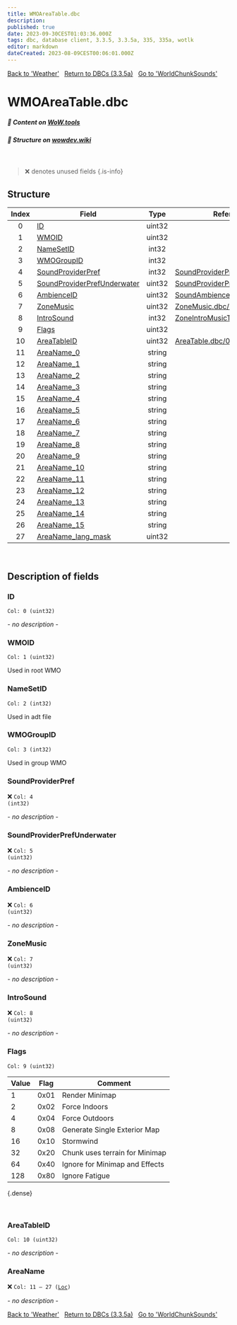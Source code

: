 ```yaml
---
title: WMOAreaTable.dbc
description:
published: true
date: 2023-09-30CEST01:03:36.000Z
tags: dbc, database client, 3.3.5, 3.3.5a, 335, 335a, wotlk
editor: markdown
dateCreated: 2023-08-09CEST00:06:01.000Z
---
```

<a href="https://trinitycore.info/files/DBC/335/weather" class="mt-5 v-btn v-btn--depressed v-btn--flat v-btn--outlined theme--light v-size--default darkblue--text text--lighten-3"><span class="v-btn__content"><i aria-hidden="true" class="v-icon notranslate v-icon--left mdi mdi-arrow-left theme--light"></i><span>Back to 'Weather'</span></span></a>&nbsp;&nbsp;&nbsp;<a href="https://trinitycore.info/files/DBC/335/home" class="mt-5 v-btn v-btn--depressed v-btn--flat v-btn--outlined theme--light v-size--default darkblue--text text--lighten-3"><span class="v-btn__content"><i aria-hidden="true" class="v-icon notranslate v-icon--left mdi mdi-home-outline theme--light"></i><span>Return to DBCs (3.3.5a)</span></span></a>&nbsp;&nbsp;&nbsp;<a href="https://trinitycore.info/files/DBC/335/worldchunksounds" class="mt-5 v-btn v-btn--depressed v-btn--flat v-btn--outlined theme--light v-size--default darkblue--text text--lighten-3"><span class="v-btn__content"><span>Go to 'WorldChunkSounds'</span><i aria-hidden="true" class="v-icon notranslate v-icon--right mdi mdi-arrow-right theme--light"></i></span></a>

# WMOAreaTable.dbc
##### :open_book: Content on [WoW.tools](https://wow.tools/dbc/?dbc=wmoareatable&build=3.3.5.12340)
##### :pencil: Structure on [wowdev.wiki](https://wowdev.wiki/DB/WMOAreaTable)
&nbsp;

> :x: denotes unused fields
{.is-info}


## Structure

| Index | Field | Type | Reference |
| :---: | --- | :---: | --- |
| 0 | [ID](#id) | uint32 |  |
| 1 | [WMOID](#wmoid) | uint32 |  |
| 2 | [NameSetID](#namesetid) | int32 |  |
| 3 | [WMOGroupID](#wmogroupid) | int32 |  |
| 4 | [SoundProviderPref](#soundproviderpref) | int32 | [SoundProviderPreferences.dbc/0](/files/DBC/335/soundproviderpreferences#id) |
| 5 | [SoundProviderPrefUnderwater](#soundproviderprefunderwater) | uint32 | [SoundProviderPreferences.dbc/0](/files/DBC/335/soundproviderpreferences#id) |
| 6 | [AmbienceID](#ambienceid) | uint32 | [SoundAmbience.dbc/0](/files/DBC/335/soundambience#id) |
| 7 | [ZoneMusic](#zonemusic) | uint32 | [ZoneMusic.dbc/0](/files/DBC/335/zonemusic#id) |
| 8 | [IntroSound](#introsound) | int32 | [ZoneIntroMusicTable.dbc/0](/files/DBC/335/zoneintromusictable#id) |
| 9 | [Flags](#flags) | uint32 |  |
| 10 | [AreaTableID](#areatableid) | uint32 | [AreaTable.dbc/0](/files/DBC/335/areatable#id) |
| 11 | [AreaName_0](#areaname) | string |  |
| 12 | [AreaName_1](#areaname) | string |  |
| 13 | [AreaName_2](#areaname) | string |  |
| 14 | [AreaName_3](#areaname) | string |  |
| 15 | [AreaName_4](#areaname) | string |  |
| 16 | [AreaName_5](#areaname) | string |  |
| 17 | [AreaName_6](#areaname) | string |  |
| 18 | [AreaName_7](#areaname) | string |  |
| 19 | [AreaName_8](#areaname) | string |  |
| 20 | [AreaName_9](#areaname) | string |  |
| 21 | [AreaName_10](#areaname) | string |  |
| 22 | [AreaName_11](#areaname) | string |  |
| 23 | [AreaName_12](#areaname) | string |  |
| 24 | [AreaName_13](#areaname) | string |  |
| 25 | [AreaName_14](#areaname) | string |  |
| 26 | [AreaName_15](#areaname) | string |  |
| 27 | [AreaName_lang_mask](#areaname) | uint32 |  |
&nbsp;
## Description of fields

### ID
<code>Col: 0 (uint32)</code>

*- no description -*
&nbsp;

### WMOID
<code>Col: 1 (uint32)</code>

Used in root WMO
&nbsp;

### NameSetID
<code>Col: 2 (int32)</code>

Used in adt file
&nbsp;

### WMOGroupID
<code>Col: 3 (int32)</code>

Used in group WMO
&nbsp;

### SoundProviderPref
:x: <code>Col: 4 (int32)</code>

*- no description -*
&nbsp;

### SoundProviderPrefUnderwater
:x: <code>Col: 5 (uint32)</code>

*- no description -*
&nbsp;

### AmbienceID
:x: <code>Col: 6 (uint32)</code>

*- no description -*
&nbsp;

### ZoneMusic
:x: <code>Col: 7 (uint32)</code>

*- no description -*
&nbsp;

### IntroSound
:x: <code>Col: 8 (uint32)</code>

*- no description -*
&nbsp;

### Flags
<code>Col: 9 (uint32)</code>

| Value | Flag | Comment |
|-------|------|---------|
| 1 | 0x01 | Render Minimap |
| 2 | 0x02 | Force Indoors |
| 4 | 0x04 | Force Outdoors |
| 8 | 0x08 | Generate Single Exterior Map |
| 16 | 0x10 | Stormwind |
| 32 | 0x20 | Chunk uses terrain for Minimap |
| 64 | 0x40 | Ignore for Minimap and Effects |
| 128 | 0x80 | Ignore Fatigue |
{.dense}

&nbsp;

### AreaTableID
<code>Col: 10 (uint32)</code>

*- no description -*
&nbsp;

### AreaName
:x: <code>Col: 11 &ndash; 27 ([Loc](/how-to/localization))</code>

*- no description -*
&nbsp;

<a href="https://trinitycore.info/files/DBC/335/weather" class="mt-5 v-btn v-btn--depressed v-btn--flat v-btn--outlined theme--light v-size--default darkblue--text text--lighten-3"><span class="v-btn__content"><i aria-hidden="true" class="v-icon notranslate v-icon--left mdi mdi-arrow-left theme--light"></i><span>Back to 'Weather'</span></span></a>&nbsp;&nbsp;&nbsp;<a href="https://trinitycore.info/files/DBC/335/home" class="mt-5 v-btn v-btn--depressed v-btn--flat v-btn--outlined theme--light v-size--default darkblue--text text--lighten-3"><span class="v-btn__content"><i aria-hidden="true" class="v-icon notranslate v-icon--left mdi mdi-home-outline theme--light"></i><span>Return to DBCs (3.3.5a)</span></span></a>&nbsp;&nbsp;&nbsp;<a href="https://trinitycore.info/files/DBC/335/worldchunksounds" class="mt-5 v-btn v-btn--depressed v-btn--flat v-btn--outlined theme--light v-size--default darkblue--text text--lighten-3"><span class="v-btn__content"><span>Go to 'WorldChunkSounds'</span><i aria-hidden="true" class="v-icon notranslate v-icon--right mdi mdi-arrow-right theme--light"></i></span></a>
